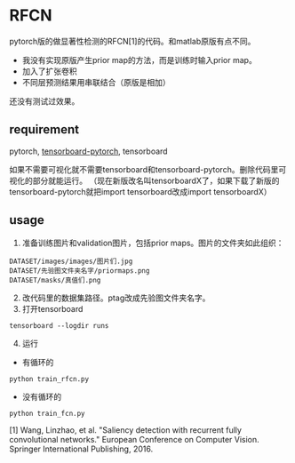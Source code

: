 # RFCN 
pytorch版的做显著性检测的RFCN[1]的代码。和matlab原版有点不同。
* 我没有实现原版产生prior map的方法，而是训练时输入prior map。
* 加入了扩张卷积
* 不同层预测结果用串联结合（原版是相加）

还没有测试过效果。

## requirement
pytorch, [tensorboard-pytorch](https://github.com/lanpa/tensorboard-pytorch), tensorboard

如果不需要可视化就不需要tensorboard和tensorboard-pytorch。删除代码里可视化的部分就能运行。
（现在新版改名叫tensorboardX了，如果下载了新版的tensorboard-pytorch就把import tensorboard改成import tensorboardX）

## usage
1. 准备训练图片和validation图片，包括prior maps。图片的文件夹如此组织：
```
DATASET/images/images/图片们.jpg
DATASET/先验图文件夹名字/priormaps.png
DATASET/masks/真值们.png
```
2. 改代码里的数据集路径。ptag改成先验图文件夹名字。
3. 打开tensorboard
```shell
tensorboard --logdir runs

```
4. 运行
* 有循环的
```shell
python train_rfcn.py
```
* 没有循环的
```angular2html
python train_fcn.py
```


[1] Wang, Linzhao, et al. "Saliency detection with recurrent fully convolutional networks." European Conference on Computer Vision. Springer International Publishing, 2016.
